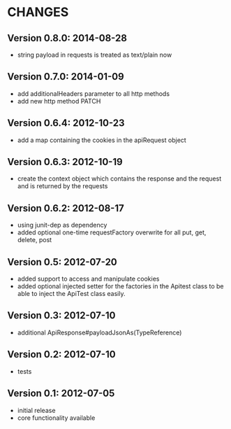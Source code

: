 CHANGES
=============

Version 0.8.0: 2014-08-28
-------------------------
- string payload in requests is treated as text/plain now

Version 0.7.0: 2014-01-09
-------------------------
- add additionalHeaders parameter to all http methods
- add new http method PATCH

Version 0.6.4: 2012-10-23
-------------------------
- add a map containing the cookies in the apiRequest object

Version 0.6.3: 2012-10-19
-------------------------
- create the context object which contains the response and the request and is returned by the requests

Version 0.6.2: 2012-08-17
-------------------------
- using junit-dep as dependency
- added optional one-time requestFactory overwrite for all put, get, delete, post

Version 0.5: 2012-07-20
-----------------------
- added support to access and manipulate cookies
- added optional injected setter for the factories in the Apitest class to be able to inject the ApiTest class easily.

Version 0.3: 2012-07-10
-----------------------
- additional ApiResponse#payloadJsonAs(TypeReference)

Version 0.2: 2012-07-10
-----------------------
 - tests

Version 0.1: 2012-07-05
-----------------------
 - initial release
 - core functionality available
